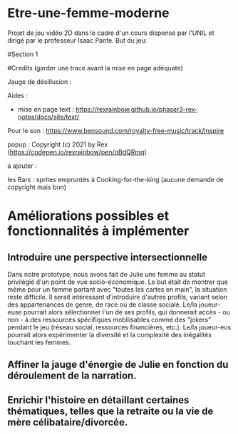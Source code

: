 # Etre-une-femme-moderne
Projet de jeu vidéo 2D dans le cadre d'un cours dispensé par l'UNIL et dirigé par le professeur Isaac Pante. 
But du jeu:

#Section 1


#Credits (garder une trace avant la mise en page adéquate)

Jauge de désillusion : 

Aides : 
- mise en page text : https://rexrainbow.github.io/phaser3-rex-notes/docs/site/text/ 


Pour le son : https://www.bensound.com/royalty-free-music/track/inspire

popup : Copyright (c) 2021 by Rex (https://codepen.io/rexrainbow/pen/qBdQRmq)

a ajouter :

les Bars : sprites empruntés à Cooking-for-the-king (aucune demande de copyright mais bon)


# Améliorations possibles et fonctionnalités à implémenter
## Introduire une perspective intersectionnelle
Dans notre prototype, nous avons fait de Julie une femme au statut privilégié d'un point de vue socio-économique. Le but était de montrer que même pour un femme partant avec "toutes les cartes en main", la situation reste difficile. Il serait intéressant d'introduire d'autres profils, variant selon des appartenances de genre, de race ou de classe sociale. Le/la joueur-euse pourrait alors sélectionner l'un de ses profils, qui donnerait accès - ou non - à des ressources spécifiques mobilisables comme des "jokers" pendant le jeu (réseau social, ressources financières, etc.). Le/la joueur-eus pourrait alors expérimenter la diversité et la complexité des inégalités touchant les femmes.

## Affiner la jauge d'énergie de Julie en fonction du déroulement de la narration.

## Enrichir l'histoire en détaillant certaines thématiques, telles que la retraite ou la vie de mère célibataire/divorcée.